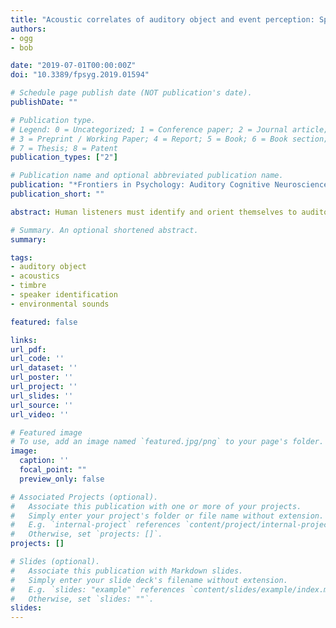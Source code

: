 ```yaml
---
title: "Acoustic correlates of auditory object and event perception: Speakers, musical timbres and environmental sounds"
authors:
- ogg
- bob

date: "2019-07-01T00:00:00Z"
doi: "10.3389/fpsyg.2019.01594"

# Schedule page publish date (NOT publication's date).
publishDate: ""

# Publication type.
# Legend: 0 = Uncategorized; 1 = Conference paper; 2 = Journal article;
# 3 = Preprint / Working Paper; 4 = Report; 5 = Book; 6 = Book section;
# 7 = Thesis; 8 = Patent
publication_types: ["2"]

# Publication name and optional abbreviated publication name.
publication: "*Frontiers in Psychology: Auditory Cognitive Neuroscience, 10:1594*"
publication_short: ""

abstract: Human listeners must identify and orient themselves to auditory objects and events in their environment. What acoustic features support a listener’s ability to differentiate the great variety of natural sounds they might encounter? Studies of auditory object perception typically examine identification (and confusion) responses or dissimilarity ratings between pairs of objects and events. However, the majority of this prior work has been conducted within single categories of sound. This separation has precluded a broader understanding of the general acoustic attributes that govern auditory object and event perception within and across different behaviorally relevant sound classes. The present experiments take a broader approach by examining multiple categories of sound relative to one another. This approach bridges critical gaps in the literature and allows us to identify (and assess the relative importance of) features that are useful for distinguishing sounds within, between and across behaviorally relevant sound categories. To do this, we conducted behavioral sound identification (Experiment 1) and dissimilarity rating (Experiment 2) studies using a broad set of stimuli that leveraged the acoustic variability within and between different sound categories via a diverse set of 36 sound tokens (12 utterances from different speakers, 12 instrument timbres, and 12 everyday objects from a typical human environment). Multidimensional scaling solutions as well as analyses of item-pair-level responses as a function of different acoustic qualities were used to understand what acoustic features informed participants’ responses. In addition to the spectral and temporal envelope qualities noted in previous work, listeners’ dissimilarity ratings were associated with spectrotemporal variability and aperiodicity. Subsets of these features (along with fundamental frequency variability) were also useful for making specific within or between sound category judgments. Dissimilarity ratings largely paralleled sound identification performance, however the results of these tasks did not completely mirror one another. In addition, musical training was related to improved sound identification performance.

# Summary. An optional shortened abstract.
summary:

tags:
- auditory object
- acoustics
- timbre
- speaker identification
- environmental sounds

featured: false

links:
url_pdf:
url_code: ''
url_dataset: ''
url_poster: ''
url_project: ''
url_slides: ''
url_source: ''
url_video: ''

# Featured image
# To use, add an image named `featured.jpg/png` to your page's folder. 
image:
  caption: ''
  focal_point: ""
  preview_only: false

# Associated Projects (optional).
#   Associate this publication with one or more of your projects.
#   Simply enter your project's folder or file name without extension.
#   E.g. `internal-project` references `content/project/internal-project/index.md`.
#   Otherwise, set `projects: []`.
projects: []

# Slides (optional).
#   Associate this publication with Markdown slides.
#   Simply enter your slide deck's filename without extension.
#   E.g. `slides: "example"` references `content/slides/example/index.md`.
#   Otherwise, set `slides: ""`.
slides:
---
```


